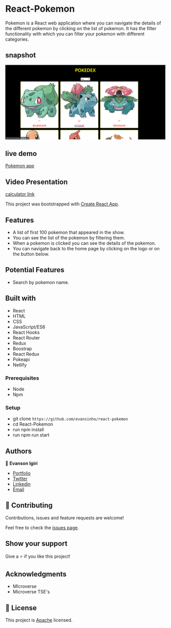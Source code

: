 # React-Pokemon
Pokemon is a React web application where you can navigate the details of the different pokemon by clicking on the list of pokemon. It has the filter functionality with which you can filter your pokemon with different categories.

## snapshot
![pokemon](snapshot.PNG)

## live demo
[Pokemon app](https://react-pokedom.netlify.app/)

## Video Presentation
[calculator link](https://evansinho-calculator.herokuapp.com/)

This project was bootstrapped with [Create React App](https://github.com/facebook/create-react-app).

## Features
- A list of first 100 pokemon that appeared in the show.
- You can see the list of the pokemon by filtering them.
- When a pokemon is clicked you can see the details of the pokemon.
- You can navigate back to the home page by clicking on the logo or on the button below.

## Potential Features
- Search by pokemon name.


## Built with
- React
- HTML
- CSS
- JavaScript/ES6
- React Hooks
- React Router
- Redux
- Boostrap
- React Redux
- Pokeapi
- Netlify

### Prerequisites

- Node
- Npm

### Setup

- git clone `https://github.com/evansinho/react-pokemon`
- cd React-Pokemon
- run npm install
- run npm run start

## Authors

👤 **Evanson Igiri**

- [Portfolio](https://evansinho.github.io/Evanson-igiri/)
- [Twitter](https://twitter.com/iamsinho1304)
- [Linkedin](LinkedIn.com/in/evanson-igiri)
- [Email](mailto:igiri.evanson@gmail.com)

## 🤝 Contributing

Contributions, issues and feature requests are welcome!

Feel free to check the [issues page](https://github.com/evansinho/react-pokemon/issues).

## Show your support

Give a ⭐️ if you like this project!

## Acknowledgments

- MIcroverse
- Microverse TSE's

## 📝 License

This project is [Apache](lic.url) licensed.
